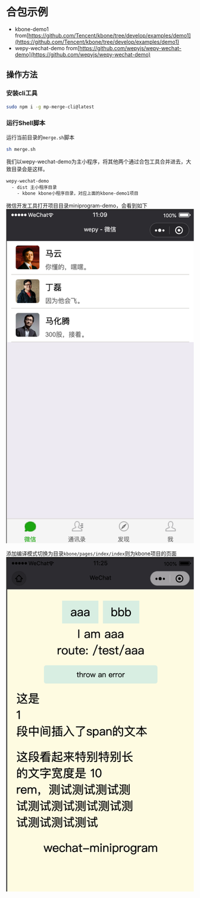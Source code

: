 # 合包示例

- kbone-demo1 from[https://github.com/Tencent/kbone/tree/develop/examples/demo1](https://github.com/Tencent/kbone/tree/develop/examples/demo1)
- wepy-wechat-demo from[https://github.com/wepyjs/wepy-wechat-demo](https://github.com/wepyjs/wepy-wechat-demo)

## 操作方法
### 安装cli工具
```bash
sudo npm i -g mp-merge-cli@latest
```

### 运行Shell脚本
运行当前目录的`merge.sh`脚本

```bash
sh merge.sh
```

我们以wepy-wechat-demo为主小程序，将其他两个通过合包工具合并进去，大致目录会是这样。

```bash
wepy-wechat-demo
  - dist 主小程序目录
    - kbone kbone小程序目录，对应上面的kbone-demo1项目
```
微信开发工具打开项目目录miniprogram-demo，会看到如下
![wepy](./picture/1.png)

添加编译模式切换为目录`kbone/pages/index/index`则为kbone项目的页面
![kbone](./picture/2.png)


